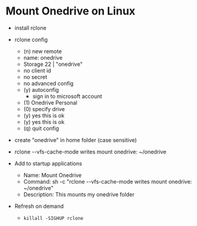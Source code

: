 # Mount Onedrive on Linux

- install rclone
- rclone config
    - (n) new remote
    - name: onedrive
    - Storage 22 | "onedrive"
    - no client id
    - no secret
    - no advanced config
    - (y) autoconfig
        - sign in to microsoft account
    - (1) Onedrive Personal
    - (0) specify drive
    - (y) yes this is ok
    - (y) yes this is ok
    - (q) quit config
- create "onedrive" in home folder (case sensitive)

- rclone --vfs-cache-mode writes mount onedrive: ~/onedrive

- Add to startup applications
    - Name: Mount Onedrive
    - Command: sh -c "rclone --vfs-cache-mode writes mount onedrive: ~/onedrive"
    - Description: This mounts my onedrive folder

- Refresh on demand
    - `killall -SIGHUP rclone`
